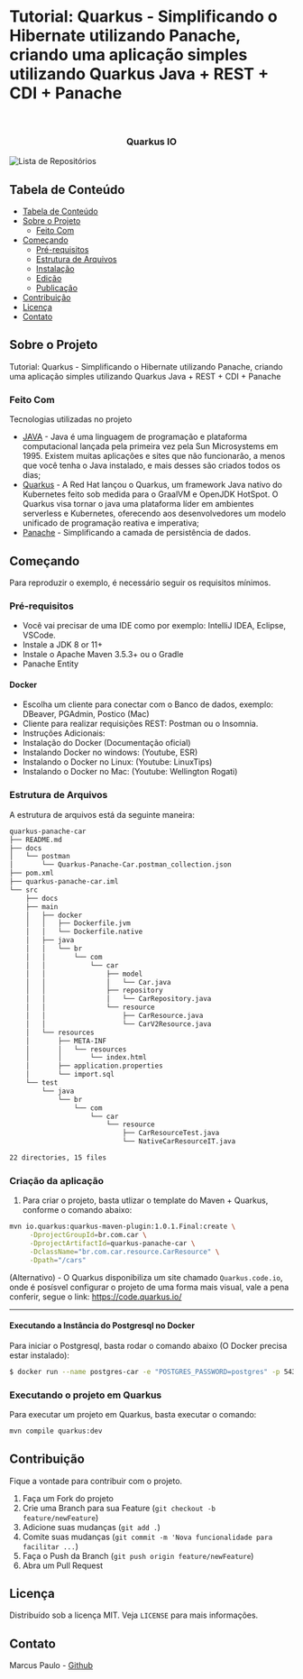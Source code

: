 
# Tutorial: Quarkus - Simplificando o Hibernate utilizando Panache, criando uma aplicação simples utilizando Quarkus Java + REST + CDI + Panache

<!-- PROJECT LOGO -->
<br />
<p align="center">
  <a href="https://quarkus.io">
  </a>
  <h3 align="center">Quarkus IO</h3>
</p>

![Lista de Repositórios](/assets/quarkus-logo.png)  

<!-- TABLE OF CONTENTS -->

## Tabela de Conteúdo

- [Tabela de Conteúdo](#tabela-de-conte%C3%BAdo)
- [Sobre o Projeto](#sobre-o-projeto)
  - [Feito Com](#feito-com)
- [Começando](#come%C3%A7ando)
  - [Pré-requisitos](#pr%C3%A9-requisitos)
  - [Estrutura de Arquivos](#estrutura-de-arquivos)
  - [Instalação](#instala%C3%A7%C3%A3o)
  - [Edição](#edi%C3%A7%C3%A3o)
  - [Publicação](#publica%C3%A7%C3%A3o)
- [Contribuição](#contribui%C3%A7%C3%A3o)
- [Licença](#licen%C3%A7a)
- [Contato](#contato)

<!-- ABOUT THE PROJECT -->

## Sobre o Projeto

Tutorial: Quarkus - Simplificando o Hibernate utilizando Panache, criando uma aplicação simples utilizando Quarkus Java + REST + CDI + Panache

### Feito Com

Tecnologias utilizadas no projeto

- [JAVA](https://www.java.com/pt_BR/download/) - Java é uma linguagem de programação e plataforma computacional lançada pela primeira vez pela Sun Microsystems em 1995. Existem muitas aplicações e sites que não funcionarão, a menos que você tenha o Java instalado, e mais desses são criados todos os dias;
- [Quarkus](https://quarkus.io/) - A Red Hat lançou o Quarkus, um framework Java nativo do Kubernetes feito sob medida para o GraalVM e OpenJDK HotSpot. O Quarkus visa tornar o java uma plataforma líder em ambientes serverless e Kubernetes, oferecendo aos desenvolvedores um modelo unificado de programação reativa e imperativa;
- [Panache](https://quarkus.io/guides/hibernate-orm-panache) - Simplificando a camada de persistência de dados.

<!-- GETTING STARTED -->

## Começando

Para reproduzir o exemplo, é necessário seguir os requisitos mínimos.

### Pré-requisitos

 - Você vai precisar de uma IDE como por exemplo: IntelliJ IDEA, Eclipse, VSCode.
 - Instale a JDK 8 or 11+
 - Instale o Apache Maven 3.5.3+ ou o Gradle
 - Panache Entity

 #### Docker
 - Escolha um cliente para conectar com o Banco de dados, exemplo: DBeaver, PGAdmin, Postico (Mac)
 - Cliente para realizar requisições REST: Postman ou o Insomnia.
 - Instruções Adicionais:
 - Instalação do Docker (Documentação oficial)
 - Instalando Docker no windows: (Youtube, ESR)
 - Instalando o Docker no Linux: (Youtube: LinuxTips)
 - Instalando o Docker no Mac: (Youtube: Wellington Rogati)

### Estrutura de Arquivos

A estrutura de arquivos está da seguinte maneira:

```bash
quarkus-panache-car
├── README.md
├── docs
│   └── postman
│       └── Quarkus-Panache-Car.postman_collection.json
├── pom.xml
├── quarkus-panache-car.iml
└── src
    ├── docs
    ├── main
    │   ├── docker
    │   │   ├── Dockerfile.jvm
    │   │   └── Dockerfile.native
    │   ├── java
    │   │   └── br
    │   │       └── com
    │   │           └── car
    │   │               ├── model
    │   │               │   └── Car.java
    │   │               ├── repository
    │   │               │   └── CarRepository.java
    │   │               └── resource
    │   │                   ├── CarResource.java
    │   │                   └── CarV2Resource.java
    │   └── resources
    │       ├── META-INF
    │       │   └── resources
    │       │       └── index.html
    │       ├── application.properties
    │       └── import.sql
    └── test
        └── java
            └── br
                └── com
                    └── car
                        └── resource
                            ├── CarResourceTest.java
                            └── NativeCarResourceIT.java

22 directories, 15 files

```

### Criação da aplicação

1. Para criar o projeto, basta utlizar o template do Maven + Quarkus, conforme o comando abaixo:

```sh
mvn io.quarkus:quarkus-maven-plugin:1.0.1.Final:create \
     -DprojectGroupId=br.com.car \
     -DprojectArtifactId=quarkus-panache-car \
     -DclassName="br.com.car.resource.CarResource" \
     -Dpath="/cars"
```

(Alternativo) - O Quarkus disponibiliza um site chamado `Quarkus.code.io`, onde é posísvel configurar o projeto de uma forma mais visual, vale a pena conferir, segue o link: https://code.quarkus.io/

---

#### Executando a Instância do Postgresql no Docker 

Para iniciar o Postgresql, basta rodar o comando abaixo (O Docker precisa estar instalado): 

```sh
$ docker run --name postgres-car -e "POSTGRES_PASSWORD=postgres" -p 5433:5432 -v ~/developer/PostgreSQL:/var/lib/postgresql/data -d postgres
```

### Executando o projeto em Quarkus

Para executar um projeto em Quarkus, basta executar o comando: 
```sh
mvn compile quarkus:dev
```

<!-- CONTRIBUTING -->

## Contribuição

Fique a vontade para contribuir com o projeto.

1. Faça um Fork do projeto
2. Crie uma Branch para sua Feature (`git checkout -b feature/newFeature`)
3. Adicione suas mudanças (`git add .`)
4. Comite suas mudanças (`git commit -m 'Nova funcionalidade para facilitar ...`)
5. Faça o Push da Branch (`git push origin feature/newFeature`)
6. Abra um Pull Request

<!-- LICENSE -->

## Licença

Distribuído sob a licença MIT. Veja `LICENSE` para mais informações.

<!-- CONTACT -->

## Contato

Marcus Paulo - [Github](https://github.com/marcuspaulo)